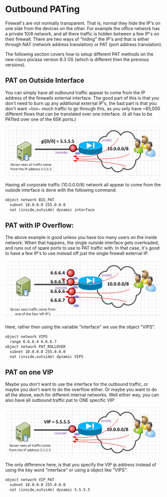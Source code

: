 # Outbound PATing
Firewall's are not normally transparent.  That is, normal they hide the IP's on one side from the devices on the other.  For example the office network has a private 10/8 network, and all there traffic is hidden between a few IP's on their firewall. There are two ways of "hiding" the IP's and that is either through NAT (network address translation) or PAT (port address translation). 

The following section covers how to setup different PAT methods on the new cisco pix/asa version 8.3 OS (which is different then the previous versions). 

## PAT on Outside Interface

You can simply have all outbound traffic appear to come from the IP address of the firewalls external interface.  The good part of this is that you don't need to burn up any additional external IP's, the bad part is that you don't want ~too~ much traffic to go through this, as you only have ~65,000 different flows that can be translated over one interface.  (it all has to be PATted over one of the 65K ports.)

<img src="img/pat01.png" width="500" alt="">

Having all corporate traffic (10.0.0.0/8) network all appear to come from the outside interface is done with the following command:

```
object network BIG_PAT
  subnet 10.0.0.0 255.0.0.0
  nat (inside,outside) dynamic interface
```

## PAT with IP Overflow:

The above example is good unless you have too many users on the inside network.  When that happens, the single outside interface gets overloaded, and runs out of spare ports to use to PAT traffic with.  In that case, it's good to have a few IP's to use instead off just the single firewall external IP. 

<img src="img/pat02.png" width="500" alt="">

Here, rather then using the variable "interface" we use the object "VIPS".

```
object network VIPS
  range 6.6.6.4 6.6.6.7
object network PAT_ROLLOVER
  subnet 10.0.0.0 255.0.0.0
  nat (inside,outside) dynamic VIPS
```

## PAT on one VIP

Maybe you don't want to use the interface for the outbound traffic, or maybe you don't want to do the overflow either.  Or maybe you want to do all the above, each for different internal networks.  Well either way, you can also have all outbound traffic pat to ONE specific VIP: 

<img src="img/pat03.png" width="500" alt="">

The only difference here, is that you specify the VIP ip address instead of using the key word "interface" or using a object like "VIPS".

```
object network VIP_PAT
  subnet 10.0.0.0 255.0.0.0
  nat (inside,outside) dynamic 5.5.5.5
```
